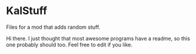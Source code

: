 # KalStuff
Files for a mod that adds random stuff.

Hi there. I just thought that most awesome programs have a readme, so this one probably should too. Feel free to edit if you like.
